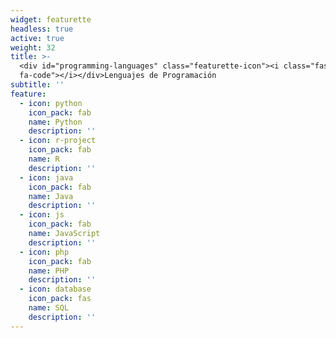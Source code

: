 ```yaml
---
widget: featurette
headless: true
active: true
weight: 32
title: >-
  <div id="programming-languages" class="featurette-icon"><i class="fas
  fa-code"></i></div>Lenguajes de Programación
subtitle: ''
feature:
  - icon: python
    icon_pack: fab
    name: Python
    description: ''
  - icon: r-project
    icon_pack: fab
    name: R
    description: ''
  - icon: java
    icon_pack: fab
    name: Java
    description: ''
  - icon: js
    icon_pack: fab
    name: JavaScript
    description: ''
  - icon: php
    icon_pack: fab
    name: PHP
    description: ''
  - icon: database
    icon_pack: fas
    name: SQL
    description: ''
---
```

